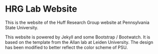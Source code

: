# HRG Lab Website

This is the website of the Huff Research Group website at Pennsylvania State University.

This website is powered by Jekyll and some Bootstrap / Bootwatch. It is based on the template from the Allan lab at Leiden University. The design has been modified to better reflect the color scheme of PSU.